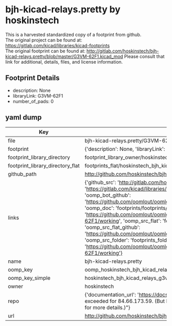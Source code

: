 # bjh-kicad-relays.pretty by hoskinstech  
This is a harvested standardized copy of a footprint from github.  
The original project can be found at:  
https://gitlab.com/kicad/libraries/kicad-footprints  
The original footprint can be found at:
http://gitlab.com/hoskinstech/bjh-kicad-relays.pretty/blob/master/G3VM-62F1.kicad_mod
Please consult that link for additional, details, files, and license information.  
## Footprint Details
* description: None  
* libraryLink: G3VM-62F1  
* number_of_pads: 0  
## yaml dump  
| Key | Value |  
| --- | --- |  
| file | bjh-kicad-relays.pretty/G3VM-62F1.kicad_mod |  
| footprint | {'description': None, 'libraryLink': 'G3VM-62F1', 'number_of_pads': 0} |  
| footprint_library_directory | footprint_library_owner/hoskinstech_bjh-kicad-relays.pretty |  
| footprint_library_directory_flat | footprints_flat/hoskinstech_bjh_kicad_relays_g3vm_62f1/working |  
| github_path | http://github.com/hoskinstech/bjh-kicad-relays.pretty/blob/master/G3VM-62F1.kicad_mod |  
| links | {'github_src': 'http://gitlab.com/hoskinstech/bjh-kicad-relays.pretty/blob/master/G3VM-62F1.kicad_mod', 'github_src_repo': 'https://gitlab.com/kicad/libraries/kicad-footprints', 'oomp_bot': 'footprints/hoskinstech_bjh_kicad_relays_g3vm_62f1/working', 'oomp_bot_github': 'https://github.com/oomlout/oomlout_oomp_footprint_bot/tree/main/footprints/hoskinstech_bjh_kicad_relays_g3vm_62f1/working', 'oomp_doc': 'footprints/footprints/hoskinstech/bjh-kicad-relays/G3VM-62F1/working/', 'oomp_doc_github': 'https://github.com/oomlout/oomlout_oomp_footprint_doc/tree/main/footprints/footprints/hoskinstech/bjh-kicad-relays/G3VM-62F1/working', 'oomp_src_flat': 'footprints_flat/footprints_flat/hoskinstech_bjh_kicad_relays_g3vm_62f1/working', 'oomp_src_flat_github': 'https://github.com/oomlout/oomlout_oomp_footprint_src/tree/main/footprints_flat/hoskinstech_bjh_kicad_relays_g3vm_62f1/working', 'oomp_src_folder': 'footprints_folder/footprints_folder/hoskinstech/bjh-kicad-relays/G3VM-62F1/working', 'oomp_src_folder_github': 'https://github.com/oomlout/oomlout_oomp_footprint_src/tree/main/footprints_folder/hoskinstech/bjh-kicad-relays/G3VM-62F1/working'} |  
| name | bjh-kicad-relays.pretty |  
| oomp_key | oomp_hoskinstech_bjh_kicad_relays_g3vm_62f1 |  
| oomp_key_simple | hoskinstech_bjh_kicad_relays_g3vm_62f1 |  
| owner | hoskinstech |  
| repo | {'documentation_url': 'https://docs.github.com/rest/overview/resources-in-the-rest-api#rate-limiting', 'message': "API rate limit exceeded for 84.66.173.59. (But here's the good news: Authenticated requests get a higher rate limit. Check out the documentation for more details.)"} |  
| url | http://github.com/hoskinstech/bjh-kicad-relays.pretty |  

